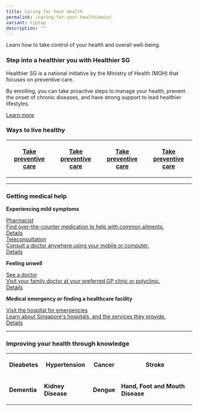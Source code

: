 ```yaml
---
title: Caring for Your Health
permalink: /caring-for-your-health/main/
variant: tiptap
description: ""
---
```

<p>Learn how to take control of your health and overall well-being.</p><p></p><h3>Step into a healthier you with Healthier SG</h3><p></p><p>Healthier SG is a national initiative by the Ministry of Health (MOH) that focuses on preventive care.</p><p></p><p>By enrolling, you can take proactive steps to manage your health, prevent the onset of chronic diseases, and have strong support to lead healthier lifestyles.</p><p></p><p><a href="https://www.healthiersg.gov.sg/" rel="noopener noreferrer nofollow" target="_blank">Learn more</a></p><h3>Ways to live healthy</h3><table><tbody><tr><th rowspan="1" colspan="1"><p><a href="/" rel="noopener noreferrer nofollow" target="_blank">Take preventive care</a></p></th><th rowspan="1" colspan="1"><p><a href="/" rel="noopener noreferrer nofollow" target="_blank">Take preventive care</a></p></th><th rowspan="1" colspan="1"><p><a href="/" rel="noopener noreferrer nofollow" target="_blank">Take preventive care</a></p></th><th rowspan="1" colspan="1"><p><a href="/" rel="noopener noreferrer nofollow" target="_blank">Take preventive care</a></p></th></tr></tbody></table><hr><h3>Getting medical help</h3><p><strong>Experiencing mild symptoms</strong></p><div class="isomer-card-grid"><a rel="noopener noreferrer nofollow" href="https://www.isomer.gov.sg" class="isomer-card"><div class="isomer-card-body"><div class="isomer-card-title">Pharmacist</div><div class="isomer-card-description">Find over-the-counter medication to help with common ailments.</div><div class="isomer-card-link">Details</div></div></a><a rel="noopener noreferrer nofollow" href="https://www.isomer.gov.sg" class="isomer-card"><div class="isomer-card-body"><div class="isomer-card-title">Teleconsultation</div><div class="isomer-card-description">Consult a doctor anywhere using your mobile or computer.</div><div class="isomer-card-link">Details</div></div></a></div><p><strong>Feeling unwell</strong></p><p></p><div class="isomer-card-grid"><a rel="noopener noreferrer nofollow" href="https://www.isomer.gov.sg" class="isomer-card"><div class="isomer-card-body"><div class="isomer-card-title">See a doctor</div><div class="isomer-card-description">Visit your family doctor at your preferred GP clinic or polyclinic.</div><div class="isomer-card-link">Details</div></div></a></div><p><strong>Medical emergency or finding a healthcare facility</strong></p><p></p><div class="isomer-card-grid"><a rel="noopener noreferrer nofollow" href="https://www.isomer.gov.sg" class="isomer-card"><div class="isomer-card-body"><div class="isomer-card-title">Visit the hospital for emergencies</div><div class="isomer-card-description">Learn about Singapore's hospitals, and the services they provide.</div><div class="isomer-card-link">Details</div></div></a></div><hr><h3>Improving your health through knowledge</h3><table><tbody><tr><th rowspan="1" colspan="1"><p>Dieabetes</p></th><th rowspan="1" colspan="1"><p>Hypertension</p></th><th rowspan="1" colspan="1"><p>Cancer</p></th><th rowspan="1" colspan="1"><p>Stroke</p></th></tr><tr><td rowspan="1" colspan="1"><p><strong>Dementia</strong></p></td><td rowspan="1" colspan="1"><p><strong>Kidney Disease</strong></p></td><td rowspan="1" colspan="1"><p><strong>Dengue</strong></p></td><td rowspan="1" colspan="1"><p><strong>Hand, Foot and Mouth Disease</strong></p></td></tr></tbody></table><p></p>